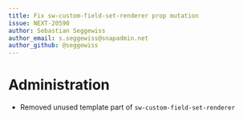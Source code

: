 ```yaml
---
title: Fix sw-custom-field-set-renderer prop mutation
issue: NEXT-20590
author: Sebastian Seggewiss
author_email: s.seggewiss@snapadmin.net
author_github: @seggewiss
---
```

# Administration
* Removed unused template part of `sw-custom-field-set-renderer`
